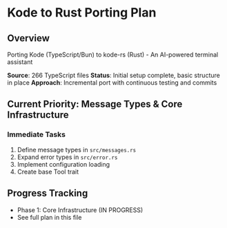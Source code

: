 # Kode to Rust Porting Plan

## Overview
Porting Kode (TypeScript/Bun) to kode-rs (Rust) - An AI-powered terminal assistant

**Source**: 266 TypeScript files
**Status**: Initial setup complete, basic structure in place
**Approach**: Incremental port with continuous testing and commits

## Current Priority: Message Types & Core Infrastructure

### Immediate Tasks
1. Define message types in `src/messages.rs`
2. Expand error types in `src/error.rs`
3. Implement configuration loading
4. Create base Tool trait

## Progress Tracking
- Phase 1: Core Infrastructure (IN PROGRESS)
- See full plan in this file

